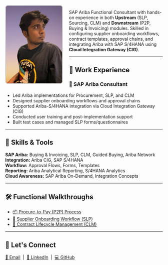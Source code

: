 <img src="./Amruth pfp.jpg" alt="Profile Picture" width="180" style="border-radius: 8px; border: 2px solid #ccc; float: left; margin-right: 20px; margin-bottom: 10px;" />

<p>
  SAP Ariba Functional Consultant with hands-on experience in both <strong>Upstream</strong> (SLP, Sourcing, CLM) and <strong>Downstream</strong> (P2P, Buying & Invoicing) modules. Skilled in configuring supplier onboarding workflows, contract templates, approval chains, and integrating Ariba with SAP S/4HANA using <strong>Cloud Integration Gateway (CIG)</strong>.
</p>




---

## 💼  Work Experience

### 🔹 SAP Ariba Consultant 
- Led Ariba implementations for Procurement, SLP, and CLM  
- Designed supplier onboarding workflows and approval chains  
- Supported Ariba-S/4HANA integration via Cloud Integration Gateway (CIG)  
- Conducted user training and post-implementation support  
- Built test cases and managed SLP forms/questionnaires

---

## 🧠 Skills & Tools

**SAP Ariba:** Buying & Invoicing, SLP, CLM, Guided Buying, Ariba Network  
**Integration:** Ariba CIG, SAP S/4HANA  
**Workflow:** Approval Flows, Forms, Templates  
**Reporting:** Ariba Analytical Reporting, S/4HANA Analytics  
**Cloud Awareness:** SAP Ariba On-Demand, Integration Concepts

---

## 🛠️ Functional Walkthroughs

- [📦 Procure-to-Pay (P2P) Process](./P2P_Process.md)
- [🧾 Supplier Onboarding Workflow (SLP)](./SLP_Onboarding_Workflow.md)
- [📄 Contract Lifecycle Management (CLM)](./CLM_Contract_Stages.md)

---

## 🤝 Let's Connect

[📧 Email](mailto:amruthwork26@gmail.com) &nbsp;|&nbsp; 
[🔗 LinkedIn](https://www.linkedin.com/in/amruth-acharya) &nbsp;|&nbsp; 
[💻 GitHub](https://github.com/amruthw)


<!-- Rebuild trigger -->
